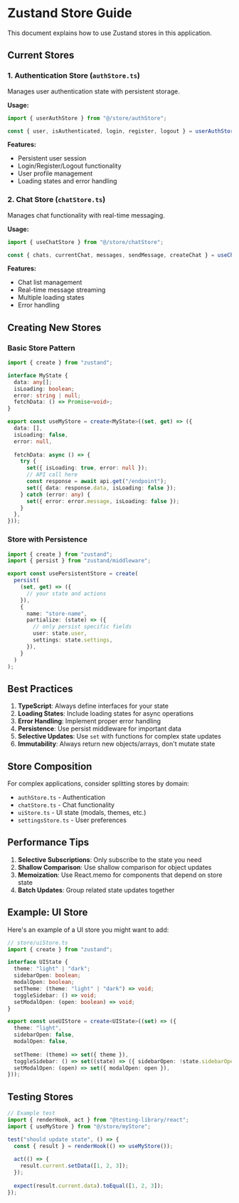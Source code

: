 # Zustand Store Guide

This document explains how to use Zustand stores in this application.

## Current Stores

### 1. Authentication Store (`authStore.ts`)
Manages user authentication state with persistent storage.

**Usage:**
```typescript
import { userAuthStore } from "@/store/authStore";

const { user, isAuthenticated, login, register, logout } = userAuthStore();
```

**Features:**
- Persistent user session
- Login/Register/Logout functionality
- User profile management
- Loading states and error handling

### 2. Chat Store (`chatStore.ts`)
Manages chat functionality with real-time messaging.

**Usage:**
```typescript
import { useChatStore } from "@/store/chatStore";

const { chats, currentChat, messages, sendMessage, createChat } = useChatStore();
```

**Features:**
- Chat list management
- Real-time message streaming
- Multiple loading states
- Error handling

## Creating New Stores

### Basic Store Pattern
```typescript
import { create } from "zustand";

interface MyState {
  data: any[];
  isLoading: boolean;
  error: string | null;
  fetchData: () => Promise<void>;
}

export const useMyStore = create<MyState>((set, get) => ({
  data: [],
  isLoading: false,
  error: null,
  
  fetchData: async () => {
    try {
      set({ isLoading: true, error: null });
      // API call here
      const response = await api.get("/endpoint");
      set({ data: response.data, isLoading: false });
    } catch (error: any) {
      set({ error: error.message, isLoading: false });
    }
  },
}));
```

### Store with Persistence
```typescript
import { create } from "zustand";
import { persist } from "zustand/middleware";

export const usePersistentStore = create(
  persist(
    (set, get) => ({
      // your state and actions
    }),
    {
      name: "store-name",
      partialize: (state) => ({
        // only persist specific fields
        user: state.user,
        settings: state.settings,
      }),
    }
  )
);
```

## Best Practices

1. **TypeScript**: Always define interfaces for your state
2. **Loading States**: Include loading states for async operations
3. **Error Handling**: Implement proper error handling
4. **Persistence**: Use persist middleware for important data
5. **Selective Updates**: Use `set` with functions for complex state updates
6. **Immutability**: Always return new objects/arrays, don't mutate state

## Store Composition

For complex applications, consider splitting stores by domain:
- `authStore.ts` - Authentication
- `chatStore.ts` - Chat functionality
- `uiStore.ts` - UI state (modals, themes, etc.)
- `settingsStore.ts` - User preferences

## Performance Tips

1. **Selective Subscriptions**: Only subscribe to the state you need
2. **Shallow Comparison**: Use shallow comparison for object updates
3. **Memoization**: Use React.memo for components that depend on store state
4. **Batch Updates**: Group related state updates together

## Example: UI Store

Here's an example of a UI store you might want to add:

```typescript
// store/uiStore.ts
import { create } from "zustand";

interface UIState {
  theme: "light" | "dark";
  sidebarOpen: boolean;
  modalOpen: boolean;
  setTheme: (theme: "light" | "dark") => void;
  toggleSidebar: () => void;
  setModalOpen: (open: boolean) => void;
}

export const useUIStore = create<UIState>((set) => ({
  theme: "light",
  sidebarOpen: false,
  modalOpen: false,
  
  setTheme: (theme) => set({ theme }),
  toggleSidebar: () => set((state) => ({ sidebarOpen: !state.sidebarOpen })),
  setModalOpen: (open) => set({ modalOpen: open }),
}));
```

## Testing Stores

```typescript
// Example test
import { renderHook, act } from "@testing-library/react";
import { useMyStore } from "@/store/myStore";

test("should update state", () => {
  const { result } = renderHook(() => useMyStore());
  
  act(() => {
    result.current.setData([1, 2, 3]);
  });
  
  expect(result.current.data).toEqual([1, 2, 3]);
});
```